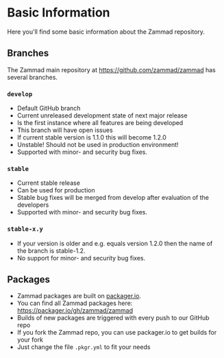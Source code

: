 # Basic Information

Here you'll find some basic information about the Zammad repository.

## Branches

The Zammad main repository at https://github.com/zammad/zammad
has several branches.

### `develop`

* Default GitHub branch
* Current unreleased development state of next major release
* Is the first instance where all features are being developed
* This branch will have open issues
* If current stable version is 1.1.0 this will become 1.2.0
* Unstable! Should not be used in production environment!
* Supported with minor- and security bug fixes.

### `stable`

* Current stable release
* Can be used for production
* Stable bug fixes will be merged from develop after evaluation of the developers
* Supported with minor- and security bug fixes.

### `stable-x.y`

* If your version is older and e.g. equals version 1.2.0 then the name of the
  branch is stable-1.2.
* No support for minor- and security bug fixes.

## Packages

* Zammad packages are built on [packager.io](https://packager.io).
* You can find all Zammad packages here: https://packager.io/gh/zammad/zammad
* Builds of new packages are triggered with every push to our GitHub repo
* If you fork the Zammad repo, you can use packager.io to get builds for your fork
* Just change the file `.pkgr.yml` to fit your needs
